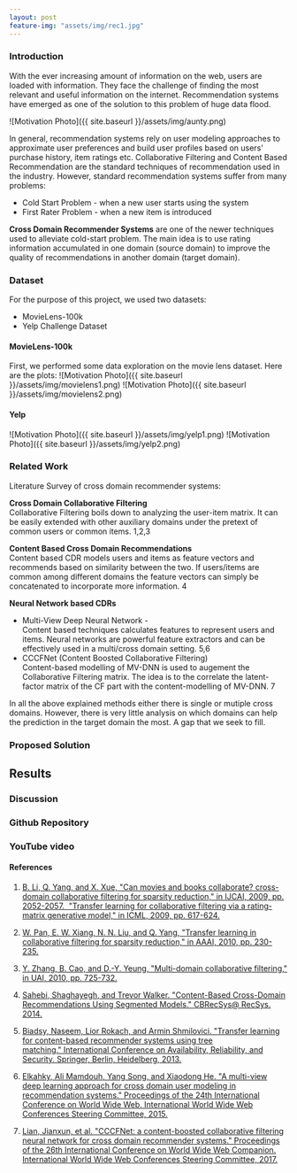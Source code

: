 ```yaml
---
layout: post
feature-img: "assets/img/rec1.jpg"
---
```



### Introduction

With the ever increasing amount of information on the web, users are loaded with information. They face the challenge of 
finding the most relevant and useful information on the internet. Recommendation systems have emerged as one of the solution 
to this problem of huge data flood.

![Motivation Photo]({{ site.baseurl }}/assets/img/aunty.png)

In general, recommendation systems rely on user modeling approaches to approximate user preferences and build user profiles based on 
users' purchase history, item ratings etc. Collaborative Filtering and Content Based Recommendation are the standard 
techniques of recommendation used in the industry. However, standard recommendation systems suffer from many 
problems:
* Cold Start Problem - when a new user starts using the system
* First Rater Problem - when a new item is introduced

**Cross Domain Recommender Systems** are one of the newer techniques used to alleviate cold-start problem.
The main idea is to use rating information accumulated in one domain (source domain) to improve the quality of recommendations
in another domain (target domain).

### Dataset
For the purpose of this project, we used two datasets:
* MovieLens-100k 
* Yelp Challenge Dataset

#### MovieLens-100k
First, we performed some data exploration on the movie lens dataset. Here are the plots:
![Motivation Photo]({{ site.baseurl }}/assets/img/movielens1.png)
![Motivation Photo]({{ site.baseurl }}/assets/img/movielens2.png)
#### Yelp
![Motivation Photo]({{ site.baseurl }}/assets/img/yelp1.png)
![Motivation Photo]({{ site.baseurl }}/assets/img/yelp2.png)

### Related Work
Literature Survey of cross domain recommender systems:

**Cross Domain Collaborative Filtering**
<br>Collaborative Filtering boils down to analyzing the user-item matrix. It can be easily extended with other auxiliary domains under the pretext of common users or common items. 1,2,3
	
**Content Based Cross Domain Recommendations**
<br>Content based CDR models users and items as feature vectors and recommends based on similarity between the two. If users/items are common among different domains the feature vectors can simply be concatenated to incorporate more information. 4

**Neural Network based CDRs**
* Multi-View Deep Neural Network -
<br>Content based techniques calculates features to represent users and items. Neural networks are powerful feature extractors and can be effectively used in a multi/cross domain setting. 5,6
* CCCFNet (Content Boosted Collaborative Filtering)
<br>Content-based modelling of MV-DNN is used to augement the Collaborative Filtering matrix. The idea is to the correlate the latent-factor matrix of the CF part with the content-modelling of MV-DNN. 7

In all the above explained methods either there is single or mutiple cross domains. However, there is very little analysis on which domains can help the prediction in the target domain the most. A gap that we seek to fill. 

### Proposed Solution

## Results


### Discussion




### Github Repository


### YouTube video

#### References
1. [B. Li, Q. Yang, and X. Xue, "Can movies and books collaborate? cross-domain collaborative filtering for sparsity reduction," in IJCAI, 2009, pp. 2052-2057.
 "Transfer learning for collaborative filtering via a rating-matrix generative model," in ICML, 2009, pp. 617-624.](https://www.ijcai.org/Proceedings/09/Papers/338.pdf)
 
2. [W. Pan, E. W. Xiang, N. N. Liu, and Q. Yang, "Transfer learning in collaborative filtering for sparsity reduction," in AAAI, 2010, pp. 230-235.](https://www.aaai.org/ocs/index.php/AAAI/AAAI10/paper/view/1649)

3. [Y. Zhang, B. Cao, and D.-Y. Yeung, "Multi-domain collaborative filtering," in UAI, 2010, pp. 725-732.](https://arxiv.org/pdf/1203.3535.pdf)

4. [Sahebi, Shaghayegh, and Trevor Walker. "Content-Based Cross-Domain Recommendations Using Segmented Models." CBRecSys@ RecSys. 2014.](http://ceur-ws.org/Vol-1245/cbrecsys2014-paper09.pdf)

5. [Biadsy, Naseem, Lior Rokach, and Armin Shmilovici. "Transfer learning for content-based recommender systems using tree matching." International Conference on Availability, Reliability, and Security. Springer, Berlin, Heidelberg, 2013.](https://arxiv.org/pdf/1305.3384.pdf)

6. [Elkahky, Ali Mamdouh, Yang Song, and Xiaodong He. "A multi-view deep learning approach for cross domain user modeling in recommendation systems." Proceedings of the 24th International Conference on World Wide Web. International World Wide Web Conferences Steering Committee, 2015.](https://www.microsoft.com/en-us/research/wp-content/uploads/2016/02/frp1159-songA.pdf)

7. [Lian, Jianxun, et al. "CCCFNet: a content-boosted collaborative filtering neural network for cross domain recommender systems." Proceedings of the 26th International Conference on World Wide Web Companion. International World Wide Web Conferences Steering Committee, 2017.](http://delivery.acm.org/10.1145/3060000/3054207/p817-lian.pdf?ip=165.91.13.19&id=3054207&acc=ACTIVE%20SERVICE&key=B63ACEF81C6334F5%2E79B51EFA2DE92FE8%2E4D4702B0C3E38B35%2E4D4702B0C3E38B35&__acm__=1524538725_ebb4ce384e81128d1c48f17f492c89da)
